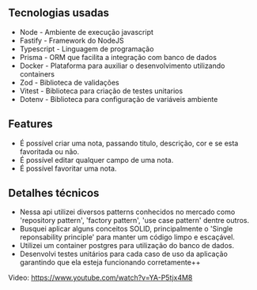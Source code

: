 ## Tecnologias usadas

-   Node - Ambiente de execução javascript
-   Fastify - Framework do NodeJS
-   Typescript - Linguagem de programação
-   Prisma - ORM que facilita a integração com banco de dados
-   Docker - Plataforma para auxiliar o desenvolvimento utilizando containers
-   Zod - Biblioteca de validações
-   Vitest - Biblioteca para criação de testes unitarios
-   Dotenv - Biblioteca para configuração de variáveis ambiente

## Features

-   É possível criar uma nota, passando titulo, descrição, cor e se esta favoritada ou não.
-   É possível editar qualquer campo de uma nota.
-   É possível favoritar uma nota.

## Detalhes técnicos

-   Nessa api utilizei diversos patterns conhecidos no mercado como 'repository pattern', 'factory pattern', 'use case pattern' dentre outros.
-   Busquei aplicar alguns conceitos SOLID, principalmente o 'Single reponsability principle' para manter um código limpo e escaçável.
-   Utilizei um container postgres para utilização do banco de dados.
-   Desenvolvi testes unitários para cada caso de uso da aplicação garantindo que ela esteja funcionando corretamente++

Video: https://www.youtube.com/watch?v=YA-P5tjx4M8
